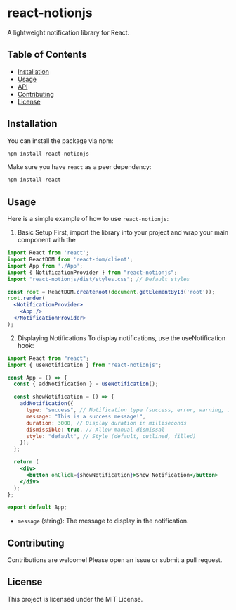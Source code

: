 # react-notionjs

A lightweight notification library for React.

## Table of Contents
- [Installation](#installation)
- [Usage](#usage)
- [API](#api)
- [Contributing](#contributing)
- [License](#license)

## Installation

You can install the package via npm:

```bash
npm install react-notionjs
```

Make sure you have `react` as a peer dependency:

```bash
npm install react
```

## Usage

Here is a simple example of how to use `react-notionjs`:

1. Basic Setup
First, import the library into your project and wrap your main component with the
```jsx
import React from 'react';
import ReactDOM from 'react-dom/client';
import App from './App';
import { NotificationProvider } from "react-notionjs";
import "react-notionjs/dist/styles.css"; // Default styles

const root = ReactDOM.createRoot(document.getElementById('root'));
root.render(
  <NotificationProvider>
    <App />
  </NotificationProvider>
);
```
2. Displaying Notifications
To display notifications, use the useNotification hook:

```jsx
import React from "react";
import { useNotification } from "react-notionjs";

const App = () => {
  const { addNotification } = useNotification();

  const showNotification = () => {
    addNotification({
      type: "success", // Notification type (success, error, warning, info, alert)
      message: "This is a success message!",
      duration: 3000, // Display duration in milliseconds
      dismissible: true, // Allow manual dismissal
      style: "default", // Style (default, outlined, filled)
    });
  };

  return (
    <div>
      <button onClick={showNotification}>Show Notification</button>
    </div>
  );
};

export default App;

```



- `message` (string): The message to display in the notification.

## Contributing

Contributions are welcome! Please open an issue or submit a pull request.

## License

This project is licensed under the MIT License.